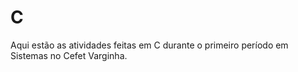 # C



Aqui estão as atividades feitas em C durante o primeiro período em Sistemas no Cefet Varginha.
